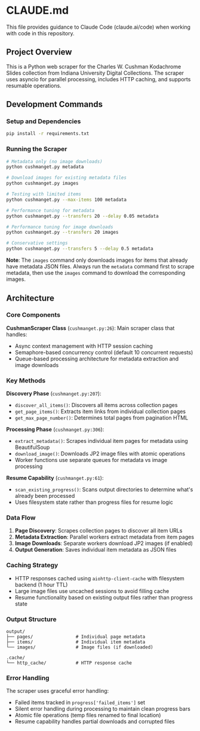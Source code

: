 # CLAUDE.md

This file provides guidance to Claude Code (claude.ai/code) when working with code in this repository.

## Project Overview

This is a Python web scraper for the Charles W. Cushman Kodachrome Slides collection from Indiana University Digital Collections. The scraper uses asyncio for parallel processing, includes HTTP caching, and supports resumable operations.

## Development Commands

### Setup and Dependencies
```bash
pip install -r requirements.txt
```

### Running the Scraper
```bash
# Metadata only (no image downloads)
python cushmanget.py metadata

# Download images for existing metadata files
python cushmanget.py images

# Testing with limited items
python cushmanget.py --max-items 100 metadata

# Performance tuning for metadata
python cushmanget.py --transfers 20 --delay 0.05 metadata

# Performance tuning for image downloads
python cushmanget.py --transfers 20 images

# Conservative settings
python cushmanget.py --transfers 5 --delay 0.5 metadata
```

**Note**: The `images` command only downloads images for items that already have metadata JSON files. Always run the `metadata` command first to scrape metadata, then use the `images` command to download the corresponding images.

## Architecture

### Core Components

**CushmanScraper Class** (`cushmanget.py:26`): Main scraper class that handles:
- Async context management with HTTP session caching
- Semaphore-based concurrency control (default 10 concurrent requests)
- Queue-based processing architecture for metadata extraction and image downloads

### Key Methods

**Discovery Phase** (`cushmanget.py:207`):
- `discover_all_items()`: Discovers all items across collection pages
- `get_page_items()`: Extracts item links from individual collection pages
- `get_max_page_number()`: Determines total pages from pagination HTML

**Processing Phase** (`cushmanget.py:306`):
- `extract_metadata()`: Scrapes individual item pages for metadata using BeautifulSoup
- `download_image()`: Downloads JP2 image files with atomic operations
- Worker functions use separate queues for metadata vs image processing

**Resume Capability** (`cushmanget.py:61`):
- `scan_existing_progress()`: Scans output directories to determine what's already been processed
- Uses filesystem state rather than progress files for resume logic

### Data Flow

1. **Page Discovery**: Scrapes collection pages to discover all item URLs
2. **Metadata Extraction**: Parallel workers extract metadata from item pages
3. **Image Downloads**: Separate workers download JP2 images (if enabled)
4. **Output Generation**: Saves individual item metadata as JSON files

### Caching Strategy

- HTTP responses cached using `aiohttp-client-cache` with filesystem backend (1 hour TTL)
- Large image files use uncached sessions to avoid filling cache
- Resume functionality based on existing output files rather than progress state

### Output Structure

```
output/
├── pages/                # Individual page metadata
├── items/                # Individual item metadata
└── images/               # Image files (if downloaded)

.cache/
└── http_cache/           # HTTP response cache
```

### Error Handling

The scraper uses graceful error handling:
- Failed items tracked in `progress['failed_items']` set
- Silent error handling during processing to maintain clean progress bars
- Atomic file operations (temp files renamed to final location)
- Resume capability handles partial downloads and corrupted files